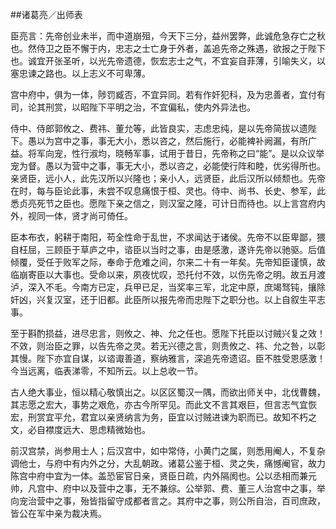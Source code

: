 ##诸葛亮／出师表

臣亮言：先帝创业未半，而中道崩殂，今天下三分，益州罢弊，此诚危急存亡之秋也。然侍卫之臣不懈于内，忠志之士亡身于外者，盖追先帝之殊遇，欲报之于陛下也。诚宜开张圣听，以光先帝遗德，恢宏志士之气，不宜妄自菲薄，引喻失义，以塞忠谏之路也。以上志义不可卑薄。

宫中府中，俱为一体，陟罚臧否，不宜异同。若有作奸犯科，及为忠善者，宜付有司，论其刑赏，以昭陛下平明之治，不宜偏私，使内外异法也。

侍中、侍郎郭攸之、费祎、董允等，此皆良实，志虑忠纯，是以先帝简拔以遗陛下。愚以为宫中之事，事无大小，悉以咨之，然后施行，必能裨补阙漏，有所广益。将军向宠，性行淑均，晓畅军事，试用于昔日，先帝称之曰“能”。是以众议举宠为督。愚以为营中之事，事无大小，悉以咨之，必能使行阵和睦，优劣得所也。亲贤臣，远小人，此先汉所以兴隆也；亲小人，远贤臣，此后汉所以倾颓也。先帝在时，每与臣论此事，未尝不叹息痛恨于桓、灵也。侍中、尚书、长史、参军，此悉贞亮死节之臣也。愿陛下亲之信之，则汉室之隆，可计日而待也。以上言宫府内外，视同一体，贤才尚可倚任。

臣本布衣，躬耕于南阳，苟全性命于乱世，不求闻达于诸侯。先帝不以臣卑鄙，猥自枉屈，三顾臣于草庐之中，谘臣以当时之事，由是感激，遂许先帝以驰驱。后值倾覆，受任于败军之际，奉命于危难之间，尔来二十有一年矣。先帝知臣谨慎，故临崩寄臣以大事也。受命以来，夙夜忧叹，恐托付不效，以伤先帝之明。故五月渡泸，深入不毛。今南方已定，兵甲已足，当奖率三军，北定中原，庶竭驽钝，攘除奸凶，兴复汉室，还于旧都。此臣所以报先帝而忠陛下之职分也。以上自叙生平志事。

至于斟酌损益，进尽忠言，则攸之、神、允之任也。愿陛下托臣以讨贼兴复之效！不效，则治臣之罪，以告先帝之灵。若无兴德之言，则责攸之、祎、允之咎，以彰其慢。陛下亦宜自谋，以谘诹善道，察纳雅言，深追先帝遗诏。臣不胜受恩感激！今当远离，临表涕零，不知所云。以上总收一节。

古人绝大事业，恒以精心敬慎出之。以区区蜀汉一隅，而欲出师关中，北伐曹魏，其志愿之宏大，事势之艰危，亦古今所罕见。而此文不言其艰巨，但言志气宜恢宏，刑赏宜平允，君宜以亲贤纳言为务，臣宜以讨贼进谏为职而已。故知不朽之文，必自襟度远大、思虑精微始也。

前汉宫禁，尚参用士人；后汉宫中，如中常侍，小黄门之属，则悉用阉人，不复杂调他士，与府中有内外之分，大乱朝政。诸葛公鉴于桓、灵之失，痛憾阉官，故力陈宫中府中宜为一体。盖恐宦官日亲，贤臣日疏，内外隔阂也。公以丞相而兼元帅，凡宫中、府中以及营中之事，无不兼综。公举郭、费、董三人治宫中之事，举向宠治营中之事，殆皆指留守成都者言之。其府中之事，则公所自治，百司庶政，皆公在军中亲为裁决焉。

